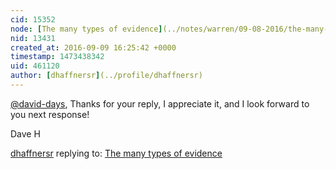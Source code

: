 ```yaml
---
cid: 15352
node: [The many types of evidence](../notes/warren/09-08-2016/the-many-types-of-evidence)
nid: 13431
created_at: 2016-09-09 16:25:42 +0000
timestamp: 1473438342
uid: 461120
author: [dhaffnersr](../profile/dhaffnersr)
---
```


[@david-days](/profile/david-days), Thanks for your reply, I appreciate it, and I look forward to you next response!

Dave H

[dhaffnersr](../profile/dhaffnersr) replying to: [The many types of evidence](../notes/warren/09-08-2016/the-many-types-of-evidence)

